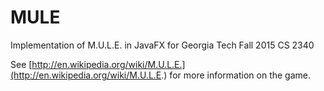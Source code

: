 # MULE
Implementation of M.U.L.E. in JavaFX for Georgia Tech Fall 2015 CS 2340

See [http://en.wikipedia.org/wiki/M.U.L.E.](http://en.wikipedia.org/wiki/M.U.L.E.) for more information on the game.
